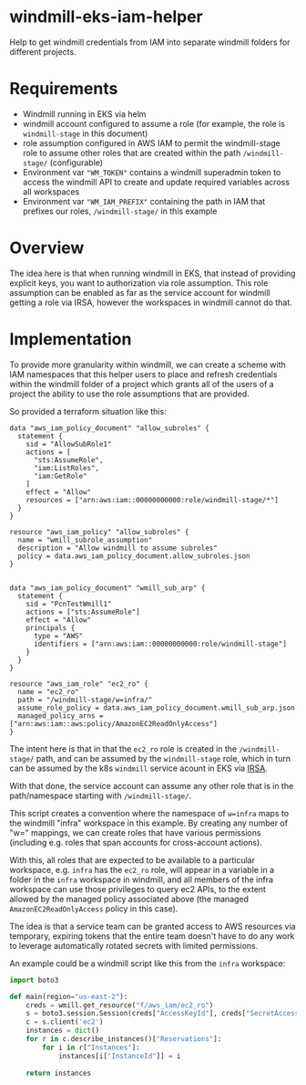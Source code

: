 # windmill-eks-iam-helper
Help to get windmill credentials from IAM into separate windmill folders for different projects.

# Requirements

- Windmill running in EKS via helm
- windmill account configured to assume a role (for example, the role is `windmill-stage` in this document)
- role assumption configured in AWS IAM to permit the windmill-stage role to assume other roles that are created within the path `/windmill-stage/` (configurable)
- Environment var `"WM_TOKEN"` contains a windmill superadmin token to access the windmill API to create and update required variables across all workspaces 
- Environment var `"WM_IAM_PREFIX"` containing the path in IAM that prefixes our roles, `/windmill-stage/` in this example


# Overview
The idea here is that when running windmill in EKS, that instead of
providing explicit keys, you want to authorization via role assumption. This role assumption can be enabled
as far as the service account for windmill getting a role via IRSA, however the workspaces in windmill cannot do that.


# Implementation
To provide more granularity within windmill, we can create a scheme with IAM namespaces that this helper users to 
place and refresh credentials within the windmill folder of a project which grants all of the users of a project
the ability to use the role assumptions that are provided. 

So provided a terraform situation like this:

```hcl
data "aws_iam_policy_document" "allow_subroles" {
  statement {
    sid = "AllowSubRole1"
    actions = [
      "sts:AssumeRole",
      "iam:ListRoles",
      "iam:GetRole"
    ]
    effect = "Allow"
    resources = ["arn:aws:iam::00000000000:role/windmill-stage/*"]
  }
}

resource "aws_iam_policy" "allow_subroles" {
  name = "wmill_subrole_assumption"
  description = "Allow windmill to assume subroles"
  policy = data.aws_iam_policy_document.allow_subroles.json
}


data "aws_iam_policy_document" "wmill_sub_arp" {
  statement {
    sid = "PcnTestWmill1"
    actions = ["sts:AssumeRole"]
    effect = "Allow"
    principals {
      type = "AWS"
      identifiers = ["arn:aws:iam::00000000000:role/windmill-stage"]
    }
  }
}

resource "aws_iam_role" "ec2_ro" {
  name = "ec2_ro"
  path = "/windmill-stage/w=infra/"
  assume_role_policy = data.aws_iam_policy_document.wmill_sub_arp.json
  managed_policy_arns = ["arn:aws:iam::aws:policy/AmazonEC2ReadOnlyAccess"]
}
```

The intent here is that in that the `ec2_ro` role is created in the
`/windmill-stage/` path, and can be assumed by the `windmill-stage`
role, which in turn can be assumed by the k8s `windmill` service
acount in EKS via
[IRSA](https://docs.aws.amazon.com/eks/latest/userguide/iam-roles-for-service-accounts.html). 

With that done, the service account can assume any other role that is
in the path/namespace starting with `/windmill-stage/`. 

This script creates a convention where the namespace of `w=infra` maps
to the windmill "infra" workspace in this example. By creating any
number of "w=<workspace>" mappings, we can create roles that have
various permissions (including e.g. roles that span accounts for
cross-account actions).

With this, all roles that are expected to be available to a particular
workspace, e.g. `infra` has the `ec2_ro` role, will appear in a
variable in a folder in the `infra` workspace in windmill, and all
members of the infra workspace can use those privileges to query ec2
APIs, to the extent allowed by the managed policy associated above
(the managed `AmazonEC2ReadOnlyAccess` policy in this case).

The idea is that a service team can be granted access to AWS resources
via temporary, expiring tokens that the entire team doesn't have to do
any work to leverage automatically rotated secrets with limited permissions.

An example could be a windmill script like this from the `infra` workspace:

```python
import boto3

def main(region="us-east-2"):
    creds = wmill.get_resource("f/aws_iam/ec2_ro")
    s = boto3.session.Session(creds["AccessKeyId"], creds["SecretAccessKey"], creds["SessionToken"], region)
    c = s.client('ec2')
    instances = dict()
    for r in c.describe_instances()["Reservations"]:
        for i in r["Instances"]:
            instances[i["InstanceId"]] = i
        
    return instances
```
